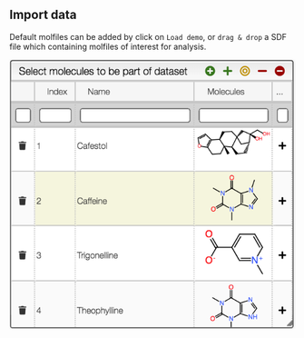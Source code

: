 ## Import data

Default molfiles can be added by click on `Load demo`, or `drag & drop` a SDF file which containing molfiles of interest for analysis.

<img src="images/import.png">
